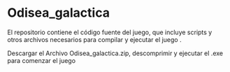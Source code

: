 # Odisea_galactica
El repositorio contiene el código fuente del juego, que incluye scripts y otros archivos necesarios para compilar y ejecutar el juego .

Descargar el Archivo Odisea_galactica.zip, descomprimir y ejecutar el .exe para comenzar el juego
